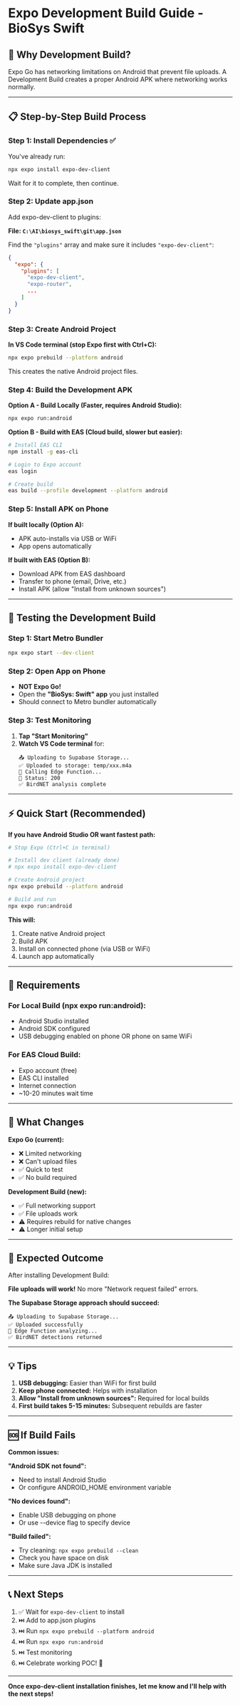 # Expo Development Build Guide - BioSys Swift

## 🎯 Why Development Build?

Expo Go has networking limitations on Android that prevent file uploads.
A Development Build creates a proper Android APK where networking works normally.

---

## 📋 Step-by-Step Build Process

### Step 1: Install Dependencies ✅

You've already run:
```bash
npx expo install expo-dev-client
```

Wait for it to complete, then continue.

### Step 2: Update app.json

Add expo-dev-client to plugins:

**File: `C:\AI\biosys_swift\git\app.json`**

Find the `"plugins"` array and make sure it includes `"expo-dev-client"`:

```json
{
  "expo": {
    "plugins": [
      "expo-dev-client",
      "expo-router",
      ...
    ]
  }
}
```

### Step 3: Create Android Project

**In VS Code terminal (stop Expo first with Ctrl+C):**

```bash
npx expo prebuild --platform android
```

This creates the native Android project files.

### Step 4: Build the Development APK

**Option A - Build Locally (Faster, requires Android Studio):**
```bash
npx expo run:android
```

**Option B - Build with EAS (Cloud build, slower but easier):**
```bash
# Install EAS CLI
npm install -g eas-cli

# Login to Expo account
eas login

# Create build
eas build --profile development --platform android
```

### Step 5: Install APK on Phone

**If built locally (Option A):**
- APK auto-installs via USB or WiFi
- App opens automatically

**If built with EAS (Option B):**
- Download APK from EAS dashboard
- Transfer to phone (email, Drive, etc.)
- Install APK (allow "Install from unknown sources")

---

## 🧪 Testing the Development Build

### Step 1: Start Metro Bundler

```bash
npx expo start --dev-client
```

### Step 2: Open App on Phone

- **NOT Expo Go!**
- Open the **"BioSys: Swift" app** you just installed
- Should connect to Metro bundler automatically

### Step 3: Test Monitoring

1. **Tap "Start Monitoring"**
2. **Watch VS Code terminal** for:
   ```
   📤 Uploading to Supabase Storage...
   ✅ Uploaded to storage: temp/xxx.m4a
   🔄 Calling Edge Function...
   📡 Status: 200
   ✅ BirdNET analysis complete
   ```

---

## ⚡ Quick Start (Recommended)

**If you have Android Studio OR want fastest path:**

```bash
# Stop Expo (Ctrl+C in terminal)

# Install dev client (already done)
# npx expo install expo-dev-client

# Create Android project
npx expo prebuild --platform android

# Build and run
npx expo run:android
```

**This will:**
1. Create native Android project
2. Build APK
3. Install on connected phone (via USB or WiFi)
4. Launch app automatically

---

## 🔧 Requirements

### For Local Build (npx expo run:android):
- Android Studio installed
- Android SDK configured
- USB debugging enabled on phone OR phone on same WiFi

### For EAS Cloud Build:
- Expo account (free)
- EAS CLI installed
- Internet connection
- ~10-20 minutes wait time

---

## 📱 What Changes

**Expo Go (current):**
- ❌ Limited networking
- ❌ Can't upload files
- ✅ Quick to test
- ✅ No build required

**Development Build (new):**
- ✅ Full networking support
- ✅ File uploads work
- ⚠️ Requires rebuild for native changes
- ⚠️ Longer initial setup

---

## 🎯 Expected Outcome

After installing Development Build:

**File uploads will work!** No more "Network request failed" errors.

**The Supabase Storage approach should succeed:**
```
📤 Uploading to Supabase Storage...
✅ Uploaded successfully
🔄 Edge Function analyzing...
✅ BirdNET detections returned
```

---

## 💡 Tips

1. **USB debugging:** Easier than WiFi for first build
2. **Keep phone connected:** Helps with installation
3. **Allow "Install from unknown sources":** Required for local builds
4. **First build takes 5-15 minutes:** Subsequent rebuilds are faster

---

## 🆘 If Build Fails

**Common issues:**

**"Android SDK not found":**
- Need to install Android Studio
- Or configure ANDROID_HOME environment variable

**"No devices found":**
- Enable USB debugging on phone
- Or use --device flag to specify device

**"Build failed":**
- Try cleaning: `npx expo prebuild --clean`
- Check you have space on disk
- Make sure Java JDK is installed

---

## 📞 Next Steps

1. ✅ Wait for `expo-dev-client` to install
2. ⏭️ Add to app.json plugins
3. ⏭️ Run `npx expo prebuild --platform android`
4. ⏭️ Run `npx expo run:android`
5. ⏭️ Test monitoring
6. ⏭️ Celebrate working POC! 🎉

---

**Once expo-dev-client installation finishes, let me know and I'll help with the next steps!**
